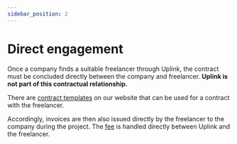 ```yaml
---
sidebar_position: 2
---
```


# Direct engagement

Once a company finds a suitable freelancer through Uplink, the contract must be concluded directly between the company and freelancer. **Uplink is not part of this contractual relationship.**

There are [contract templates](https://uplink.tech/en/contract-templates) on our website that can be used for a contract with the freelancer.

Accordingly, invoices are then also issued directly by the freelancer to the company during the project. The [fee](../freelancers/our-fee.md) is handled directly between Uplink and the freelancer.
